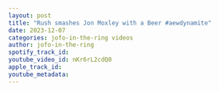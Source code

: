 ```yaml
---
layout: post
title: "Rush smashes Jon Moxley with a Beer #aewdynamite"
date: 2023-12-07
categories: jofo-in-the-ring videos
author: jofo-in-the-ring
spotify_track_id: 
youtube_video_id: nKr6rL2cdQ0
apple_track_id: 
youtube_metadata: 
---
```

